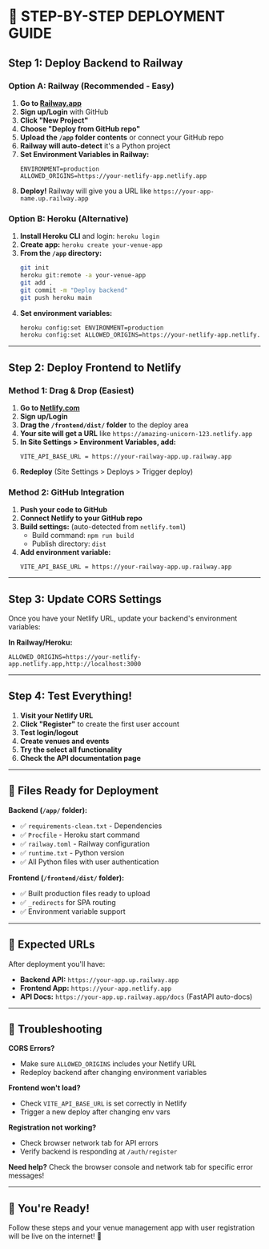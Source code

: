 # 🚀 STEP-BY-STEP DEPLOYMENT GUIDE

## Step 1: Deploy Backend to Railway

### Option A: Railway (Recommended - Easy)

1. **Go to [Railway.app](https://railway.app)**
2. **Sign up/Login** with GitHub
3. **Click "New Project"**
4. **Choose "Deploy from GitHub repo"**
5. **Upload the `/app` folder contents** or connect your GitHub repo
6. **Railway will auto-detect** it's a Python project
7. **Set Environment Variables in Railway:**
   ```
   ENVIRONMENT=production
   ALLOWED_ORIGINS=https://your-netlify-app.netlify.app
   ```
8. **Deploy!** Railway will give you a URL like `https://your-app-name.up.railway.app`

### Option B: Heroku (Alternative)

1. **Install Heroku CLI** and login: `heroku login`
2. **Create app:** `heroku create your-venue-app`
3. **From the `/app` directory:**
   ```bash
   git init
   heroku git:remote -a your-venue-app
   git add .
   git commit -m "Deploy backend"
   git push heroku main
   ```
4. **Set environment variables:**
   ```bash
   heroku config:set ENVIRONMENT=production
   heroku config:set ALLOWED_ORIGINS=https://your-netlify-app.netlify.app
   ```

---

## Step 2: Deploy Frontend to Netlify

### Method 1: Drag & Drop (Easiest)

1. **Go to [Netlify.com](https://netlify.com)**
2. **Sign up/Login**
3. **Drag the `/frontend/dist/` folder** to the deploy area
4. **Your site will get a URL** like `https://amazing-unicorn-123.netlify.app`
5. **In Site Settings > Environment Variables, add:**
   ```
   VITE_API_BASE_URL = https://your-railway-app.up.railway.app
   ```
6. **Redeploy** (Site Settings > Deploys > Trigger deploy)

### Method 2: GitHub Integration

1. **Push your code to GitHub**
2. **Connect Netlify to your GitHub repo**
3. **Build settings:** (auto-detected from `netlify.toml`)
   - Build command: `npm run build`
   - Publish directory: `dist`
4. **Add environment variable:**
   ```
   VITE_API_BASE_URL = https://your-railway-app.up.railway.app
   ```

---

## Step 3: Update CORS Settings

Once you have your Netlify URL, update your backend's environment variables:

**In Railway/Heroku:**
```
ALLOWED_ORIGINS=https://your-netlify-app.netlify.app,http://localhost:3000
```

---

## Step 4: Test Everything! 

1. **Visit your Netlify URL**
2. **Click "Register"** to create the first user account
3. **Test login/logout**
4. **Create venues and events**
5. **Try the select all functionality**
6. **Check the API documentation page**

---

## 📁 Files Ready for Deployment

**Backend (`/app/` folder):**
- ✅ `requirements-clean.txt` - Dependencies
- ✅ `Procfile` - Heroku start command  
- ✅ `railway.toml` - Railway configuration
- ✅ `runtime.txt` - Python version
- ✅ All Python files with user authentication

**Frontend (`/frontend/dist/` folder):**
- ✅ Built production files ready to upload
- ✅ `_redirects` for SPA routing
- ✅ Environment variable support

---

## 🔗 Expected URLs

After deployment you'll have:
- **Backend API:** `https://your-app.up.railway.app`
- **Frontend App:** `https://your-app.netlify.app`
- **API Docs:** `https://your-app.up.railway.app/docs` (FastAPI auto-docs)

---

## 🐛 Troubleshooting

**CORS Errors?**
- Make sure `ALLOWED_ORIGINS` includes your Netlify URL
- Redeploy backend after changing environment variables

**Frontend won't load?**
- Check `VITE_API_BASE_URL` is set correctly in Netlify
- Trigger a new deploy after changing env vars

**Registration not working?**
- Check browser network tab for API errors
- Verify backend is responding at `/auth/register`

**Need help?** Check the browser console and network tab for specific error messages!

---

## 🎉 You're Ready!

Follow these steps and your venue management app with user registration will be live on the internet! 🚀